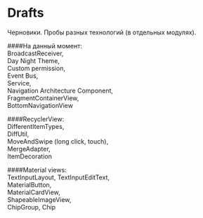# Drafts

Черновики. Пробы разных технологий (в отдельных модулях).

####На данный момент:  
BroadcastReceiver,  
Day Night Theme,  
Custom permission,  
Event Bus,  
Service,  
Navigation Architecture Component,  
FragmentContainerView,  
BottomNavigationView

####RecyclerView:  
DifferentItemTypes,  
DiffUtil,  
MoveAndSwipe (long click, touch),  
MergeAdapter,  
ItemDecoration  

####Material views:  
TextInputLayout, TextInputEditText,  
MaterialButton,  
MaterialCardView,  
ShapeableImageView,  
ChipGroup, Chip
